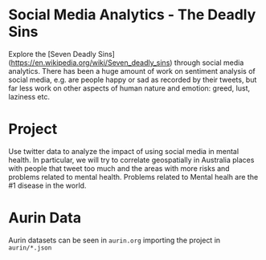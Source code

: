 # Social Media Analytics - The Deadly Sins
Explore the [Seven Deadly Sins] (https://en.wikipedia.org/wiki/Seven_deadly_sins) through social media analytics. There has been a huge amount of work on sentiment analysis of social media, e.g. are people happy or sad as recorded by their tweets, but far less work on other aspects of human nature and emotion: greed, lust, laziness etc. 

# Project
Use twitter data to analyze the impact of using social media in mental health. In particular, we will try to correlate geospatially in Australia places with people that tweet too much and the areas with more risks and problems related to mental health.
Problems related to Mental healh are the #1 disease in the world.

# Aurin Data
Aurin datasets can be seen in `aurin.org` importing the project in `aurin/*.json`
